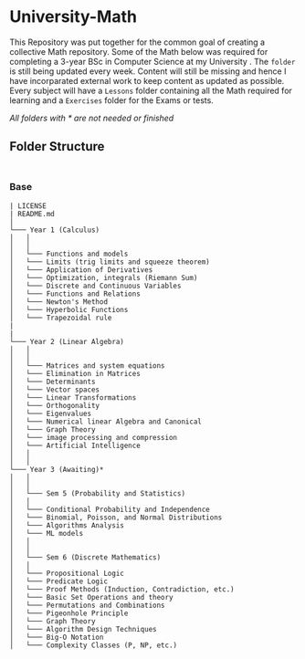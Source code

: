 # University-Math

This Repository was put together for the common goal of creating a collective Math repository. Some of the Math below was required for completing a 3-year 
BSc in Computer Science at my University . The `folder` is still being updated every week. Content will still be missing and hence I have incorparated external work to keep content as updated as possible. Every subject will have a `Lessons` folder containing all the Math required for learning and a `Exercises` folder for the Exams or tests. 

_All folders with * are not needed or finished_ 

## **Folder Structure** <br><br>


### Base

```
| LICENSE
| README.md
│
└─── Year 1 (Calculus)
│   │
│   │
│   └─── Functions and models
│   └─── Limits (trig limits and squeeze theorem)
│   └─── Application of Derivatives
│   └─── Optimization, integrals (Riemann Sum)
│   └─── Discrete and Continuous Variables
│   └─── Functions and Relations
│   └─── Newton's Method 
│   └─── Hyperbolic Functions
│   └─── Trapezoidal rule 
|
|
└─── Year 2 (Linear Algebra)
│   │
│   │
│   └─── Matrices and system equations
│   └─── Elimination in Matrices 
│   └─── Determinants
│   └─── Vector spaces
│   └─── Linear Transformations
│   └─── Orthogonality
│   └─── Eigenvalues
│   └─── Numerical linear Algebra and Canonical 
│   └─── Graph Theory
│   └─── image processing and compression
│   └─── Artificial Intelligence
│   │
│   │
└─── Year 3 (Awaiting)*
│   │
│   │
│   └─── Sem 5 (Probability and Statistics)
│   │
│   └─── Conditional Probability and Independence
│   └─── Binomial, Poisson, and Normal Distributions
│   └─── Algorithms Analysis
│   └─── ML models
│   │
│   │
│   └─── Sem 6 (Discrete Mathematics)
│   │
│   └─── Propositional Logic
│   └─── Predicate Logic
│   └─── Proof Methods (Induction, Contradiction, etc.)
│   └─── Basic Set Operations and theory
│   └─── Permutations and Combinations
│   └─── Pigeonhole Principle
│   └─── Graph Theory
│   └─── Algorithm Design Techniques
│   └─── Big-O Notation
│   └─── Complexity Classes (P, NP, etc.)  

```